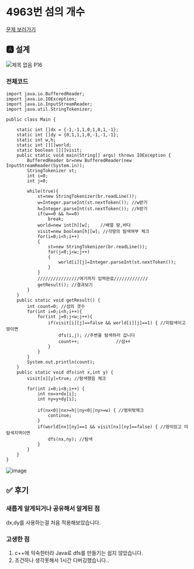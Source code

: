 # 4963번 섬의 개수
[문제 보러가기][link]

## 🅰 설계
![제목 없음 P16](https://user-images.githubusercontent.com/37682970/105723247-eb5ede80-5f69-11eb-8c10-45d32cae1ce0.png)
### 전체코드
```
import java.io.BufferedReader;
import java.io.IOException;
import java.io.InputStreamReader;
import java.util.StringTokenizer;

public class Main {

	static int []dx = {-1,-1,1,0,1,0,1,-1};
	static int []dy = {0,1,1,1,0,-1,-1,-1};
	static int w,h;
	static int [][]world;
	static boolean [][]visit;
	public static void main(String[] args) throws IOException {
		BufferedReader br=new BufferedReader(new InputStreamReader(System.in));
		StringTokenizer st;
		int i=0;
		int j=0;
		
		while(true){
			st=new StringTokenizer(br.readLine());
			w=Integer.parseInt(st.nextToken()); //w받기
			h=Integer.parseInt(st.nextToken()); //h받기
			if(w==0 && h==0)
				break;
			world=new int[h][w];	//배열 땅,바다
			visit=new boolean[h][w]; //각땅의 탐색여부 체크
			for(i=0;i<h;i++)
			{
				st=new StringTokenizer(br.readLine());
				for(j=0;j<w;j++)
				{
					world[i][j]=Integer.parseInt(st.nextToken());
				}
			}
			////////////////여기까지 입력완료/////////////
			getResult(); //결과보기
		}
	}
	public static void getResult() {
		int count=0; //섬의 갯수
		for(int i=0;i<h;i++){
			for(int j=0;j<w;j++){
				if(visit[i][j]==false && world[i][j]==1) { //미탐색이고 땅이면
					dfs(i,j); //주변을 탐색하러 갑니다
					count++;			  //섬++
				}
			}
		}
		System.out.println(count);
	}
	public static void dfs(int x,int y) {
		visit[x][y]=true; //탐색했음 체크

		for(int i=0;i<8;i++) {
			int nx=x+dx[i];
			int ny=y+dy[i];
			
			if(nx<0||nx>=h||ny<0||ny>=w) { //범위밖체크
				continue;
			}
			if(world[nx][ny]==1 && visit[nx][ny]==false) { //땅이있고 미탐색지역이면
				dfs(nx,ny); //탐색
			}
		}
	}
}
```
![image](https://user-images.githubusercontent.com/37682970/105723770-835cc800-5f6a-11eb-8309-d5d3566595de.png)
## ✅ 후기
### 새롭게 알게되거나 공유해서 알게된 점
dx,dy를 사용하는걸 처음 적용해보았습니다.
### 고생한 점
1. c++에 익숙한터라 Java로 dfs를 만들기는 쉽지 않았습니다.   
2. 조건하나 생각못해서 1시간 디버깅했습니다..

[link]: <https://www.acmicpc.net/problem/4963>
